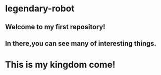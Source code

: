 # legendary-robot
## Welcome to my first repository!
## In there,you can see many of interesting things.
# This is my kingdom come!
